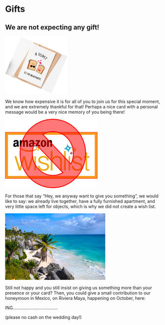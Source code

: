 # Gifts

## We are not expecting any gift!

![Gifts](Picture19.png)

We know how expensive it is for all of you to join us for this
special moment, and we are extremely thankful for that!
Perhaps a nice card with a personal message would be a
very nice memory of you being there!

<img src="Picture20.png" alt="No Wishlist" style="width:300px;"/>

For those that say “Hey, we anyway want to give you
something”, we would like to say: we already live together,
have a fully furnished apartment, and very little space left
for objects, which is why we did not create a wish list.

![Honeymoon](Picture21.png)

Still not happy and you still insist on giving us
something more than your presence or your card?
Then, you could give a small contribution to our
honeymoon in Mexico, on Riviera Maya,
happening on October, here:


ING.................................... 


(please no cash on
the wedding day!)